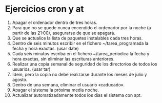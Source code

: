 # Ejercicios cron y at
1. Apagar el ordenador dentro de tres horas.
2. Para que no se quede nunca encendido el ordenador por la noche (a partir de 
    las 21:00), asegurarse de que se apagará.
3. Que se actualice la lista de paquetes instalables cada tres horas.
4. Dentro de seis minutos escribir en el fichero ~/tarea_programada la fecha y hora exactas. (usar date)
5. Cada seis minutos escriba en el fichero ~/tarea_periodica la fecha y hora exactas, sin eliminar las escrituras anteriores.
6. Realizar una copia semanal de seguridad de los directorios de todos los usuarios. (usar tar)
7. Ídem, pero la copia no debe realizarse durante los meses de julio y agosto.
8. Dentro de una semana, eliminar el usuario «caducado».
9. Apagar el sistema la próxima media noche.
10. Actualizar automatizadamente todos los días el sistema con apt.